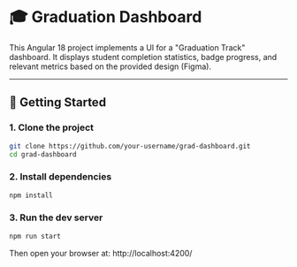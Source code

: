 # 🎓 Graduation Dashboard

This Angular 18 project implements a UI for a "Graduation Track" dashboard. It displays student completion statistics, badge progress, and relevant metrics based on the provided design (Figma).

---

## 🚀 Getting Started

### 1. Clone the project

```bash
git clone https://github.com/your-username/grad-dashboard.git
cd grad-dashboard
```

### 2. Install dependencies

```bash
npm install
```

### 3. Run the dev server

```bash
npm run start
```

Then open your browser at: http://localhost:4200/
